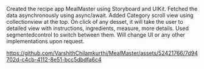 Created the recipe app MealMaster using Storyboard and UIKit. Fetched the data asynchronously using async/await. 
Added Category scroll view using collectionview at the top.
On click of any desset, it will take the user to detailed view with instructions, ingredients, measure, more details.
Used segmentedcontrol to switch between them.
Will change UI or any other implementations upon request.

https://github.com/VarshithChilamkurthi/MealMaster/assets/52421766/7d94702d-c4cb-4112-8e51-bcc5dbdfa6c4

